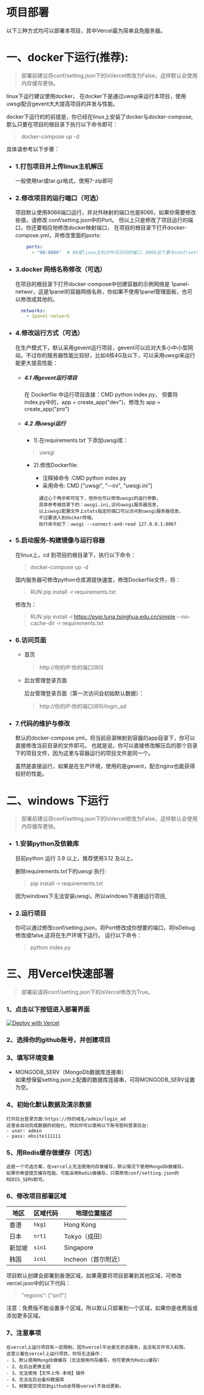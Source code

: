 # 项目部署
以下三种方式均可以部署本项目，其中Vercel最为简单且免服务器。

# 一、docker下运行(推荐):

>部署前建议将conf/setting.json下的IsVercel修改为False，这样默认会使用内存缓存更快。

linux下运行建议使用docker， 在docker下是通过uwsgi来运行本项目，使用uwsgi配合gevent大大提高项目的并发与性能。

docker下运行的的前提是，你已经在linux上安装了docker与docker-compose,那么只要在项目的根目录下执行以下命令即可：
  > docker-compose up -d

具体请参考以下步骤：

- ### 1.打包项目并上传linux主机解压
  一般使用tar或tar.gz格式，使用7-zip即可
- ### 2.修改项目的运行端口（可选）
  项目默认使用8066端口运行，并对外映射的端口也是8066，如果你需要修改些值，请修改
  conf/setting.json中的Port。
  但以上只是修改了项目运行的端口，你还要相应地修改docker映射端口，
  在项目的根目录下打开docker-compose.yml，并修改里面的ports:
  ```yml
      ports:
        - "80:8066"  # 80是linux主机对外可访问的端口，8066这个要与conf/setting.json中的Port一致。
  ```
- ### 3.docker 网络名称修改（可选）
  在项目的根目录下打开docker-compose中创建容器的示例网络是
  1panel-networ，这是1panel的容器网络名称，你如果不使用1panel管理面板，也可以修改成其他的。
  ```yml
    networks:
      - 1panel-network
  ```

- ### 4.修改运行方式（可选）
  在生产模式下，默认采用gevent运行项目，gevent可以应对大多小中小型网站，不过你的服务器性能比较好，比如4核4G及以下，可以采用uwsgi来运行能更大提高性能：
  - ##### 4.1 用gevent运行项目
  
      在 Dockerfile 中运行项目直接：CMD python index.py，
      但要将index.py中的，app = create_app("dev")，修改为 app = create_app("pro")
  - ##### 4.2 用uwsgi运行
    - 1).在requirements.txt 下添加uwsgi库：
     > uwsgi
  
    - 2).修改Dockerfile:
      - 注释掉命令 :CMD python index.py
      - 采用命令: CMD ["uwsgi", "--ini", "uwsgi.ini"]
  
      ```
        通过心个两步即可往下，但你也可以修改uwsgi的运行参数，
        具体参考根目录下的：uwsgi.ini,访问uwsgi服务器信息, 
        以上uwsgi配置文件上stats指定的端口可以访问到uwsgi服务器信息，
        不过要进入到docker终端。
        执行命令如下：uwsgi --connect-and-read 127.0.0.1:8067
      ```


- ### 5.启动服务-构建镜像与运行容器
  在linux上，cd 到项目的根目录下，执行以下命令：
  > docker-compose up -d   

  国内服务器可修改python仓库源提快速度，修改Dockerfile文件，将：
  > RUN pip install -r requirements.txt
  
  修改为：

  > RUN pip install -i https://pypi.tuna.tsinghua.edu.cn/simple --no-cache-dir -r requirements.txt

- ### 6.访问页面
  - 首页
     > http://你的IP:你的端口(80)
  - 后台管理登录页面

    后台管理登录页面（第一次访问会初始默认数据）：
    > http://你的IP:你的端口(80)/login_ad
  
- ### 7.代码的维护与修改
  默认的docker-compose.yml，将当前目录映射到容器的app目录下，你可以直接修改当前目录的文件即可。
  也就是说，你可以直接修改解压后的那个目录下的项目文件，因为这里与容器运行的项目文件是同一个。
 

  
  虽然是直接运行，如果是在生产环境，使用的是gevent，配合nginx也能获得较好的性能。


# 二、windows 下运行
>部署前建议将conf/setting.json下的IsVercel修改为False，这样默认会使用内存缓存更快。

- ### 1.安装python及依赖库

  目前python 运行 3.9 以上，推荐使用3.12 及以上。
  
  删除requirements.txt下的uwsgi 执行:
  > pip install -r requirements.txt

  因为windows下无法安装uwsgi，所以windows下直接运行项目,

- ### 2.运行项目

  你可以通过修改conf/setting.json，将Port修改成你想要的端口，将IsDebug修改成false,这将在生产环境下运行。
  运行以下命令：
  > python index.py
 
# 三、用Vercel快速部署

>部署前请将conf/setting.json下的IsVercel修改为True。

### 1、点击以下按钮进入部署界面
 [![Deploy with Vercel](https://vercel.com/button)](https://vercel.com/new/clone?repository-url=https%3A%2F%2Fgithub.com%2Fyibo7%2Febsite_cms.git&env=SITE_KEY,MONGODB_SERV&envDescription=SITE_KEY%E6%98%AF%E7%BD%91%E7%AB%99%E5%AF%86%E9%92%A5%2CMONGODB_SERV%E6%98%AFMongoDb%E6%95%B0%E6%8D%AE%E5%BA%93%E8%BF%9E%E6%8E%A5%E5%9C%B0%E5%9D%80&project-name=ebsite_cms&repository-name=ebsite_cms)


### 2、选择你的github账号，并创建项目
### 3、填写环境变量
  - MONGODB_SERV（MongoDb数据库连接串）   
    如果想保留setting.json上配置的数据库连接串，可将MONGODB_SERV设置为空。

### 4、初始化默认数据及演示数据    
    打开后台登录页面:https://你的域名/admin/login_ad
    这里会自动完成数据的初始化，然后你可以使用以下账号密码登录后台:
    - user: admin
    - pass: ebsite111111

### 5、用Redis缓存做缓存（可选）

    这是一个可选方案，在vercel上无法使用内存做缓存，默认情况下使用MongoDb做缓存。
    如果你希望提交缓存性能，可能采用Redis做缓存，只需修改conf/setting.json的REDIS_SERV即可。

### 6、修改项目部署区域
| 地区  | 区域代码   | 地理位置描述        |
| --- | ------ | ------------- |
| 香港  | `hkg1` | Hong Kong     |
| 日本  | `nrt1` | Tokyo（成田）     |
| 新加坡 | `sin1` | Singapore     |
| 韩国  | `icn1` | Incheon（首尔附近） |

项目默认创建会部署到香港区域，如果需要将项目部署到其他区域，可修改vercel.json中的以下代码：
> "regions": ["sin1"]

注意：免费版不能设置多个区域，所以默认只部署到一个区域，如果你是收费版或添加更多区域。

### 7、注意事项
    在vercel上运行项目有一定限制，因为vercel平台是无状态服务，且没有文件写入权限。
    这意义着在vercel上运行项目，你将无法操作：
    - 1、默认使用Mongdb做缓存（无法使用内存缓存，但可更换为Redis缓存）
    - 2、在后台更换主题
    - 3、无法使用【文件上传-本地】插件
    - 4、无法在后台备份数据库
    - 5、频繁提交项目到github会导致vercel不自动更新。